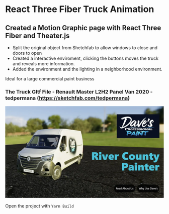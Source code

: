# React Three Fiber Truck Animation

## Created a Motion Graphic page with React Three Fiber and Theater.js

- Split the original object from Shetchfab to allow windows to close and doors to open
- Created a interactive enviroment, clicking the buttons moves the truck and reveals more information.
- Added the environment and the lighting in a neighborhood environment.

Ideal for a large commercial paint business

### The Truck Gltf File - Renault Master L2H2 Panel Van 2020 - tedpermana (https://sketchfab.com/tedpermana)

![Delivery Truck in a Park](/public/images/Paint-Van-Business.webp)

Open the project with `Yarn Build`
